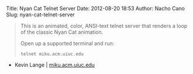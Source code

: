 Title: Nyan Cat Telnet Server
Date: 2012-08-20 18:53
Author: Nacho Cano
Slug: nyan-cat-telnet-server

> This is an animated, color, ANSI-text telnet server that renders a
> loop of the classic Nyan Cat animation.
>
> Open up a supported terminal and run:
>
> `telnet miku.acm.uiuc.edu`

- Kevin Lange | [miku.acm.uiuc.edu][]

  [miku.acm.uiuc.edu]: http://miku.acm.uiuc.edu/
    "Nyan Cat Telnet Server"
